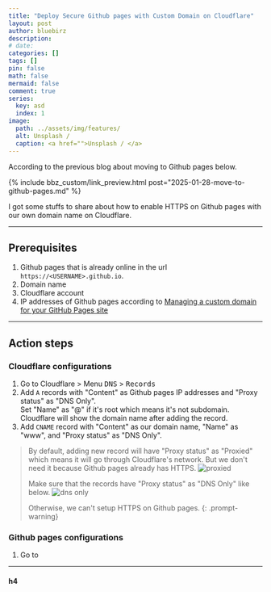 ```yaml
---
title: "Deploy Secure Github pages with Custom Domain on Cloudflare"
layout: post
author: bluebirz
description:
# date:
categories: []
tags: []
pin: false
math: false
mermaid: false
comment: true
series:
  key: asd
  index: 1 
image:
  path: ../assets/img/features/
  alt: Unsplash / 
  caption: <a href="">Unsplash / </a>
---
```


According to the previous blog about moving to Github pages below.

{% include bbz_custom/link_preview.html post="2025-01-28-move-to-github-pages.md" %}

I got some stuffs to share about how to enable HTTPS on Github pages with our own domain name on Cloudflare.

---

## Prerequisites

1. Github pages that is already online in the url `https://<USERNAME>.github.io`.
1. Domain name
1. Cloudflare account
1. IP addresses of Github pages according to [Managing a custom domain for your GitHub Pages site](https://docs.github.com/en/pages/configuring-a-custom-domain-for-your-github-pages-site/managing-a-custom-domain-for-your-github-pages-site)

---

## Action steps

### Cloudflare configurations

1. Go to Cloudflare > Menu <kbd>DNS</kbd> > <kbd>Records</kbd>
1. Add `A` records with "Content" as Github pages IP addresses and "Proxy status" as "DNS Only".  
  Set "Name" as "@" if it's root which means it's not subdomain. Cloudflare will show the domain name after adding the record.
1. Add `CNAME` record with "Content" as our domain name, "Name" as "www", and "Proxy status" as "DNS Only".

> By default, adding new record will have "Proxy status" as "Proxied" which means it will go through Cloudflare's network. But we don't need it because Github pages already has HTTPS.
> ![proxied](../assets/gh/cloudflare-default.png)
>
> Make sure that the records have "Proxy status" as "DNS Only" like below.
> ![dns only](../assets/gh/cloudflare-suppose.png)
>
> Otherwise, we can't setup HTTPS on Github pages.
{: .prompt-warning}

### Github pages configurations

1. Go to

---

#### h4
